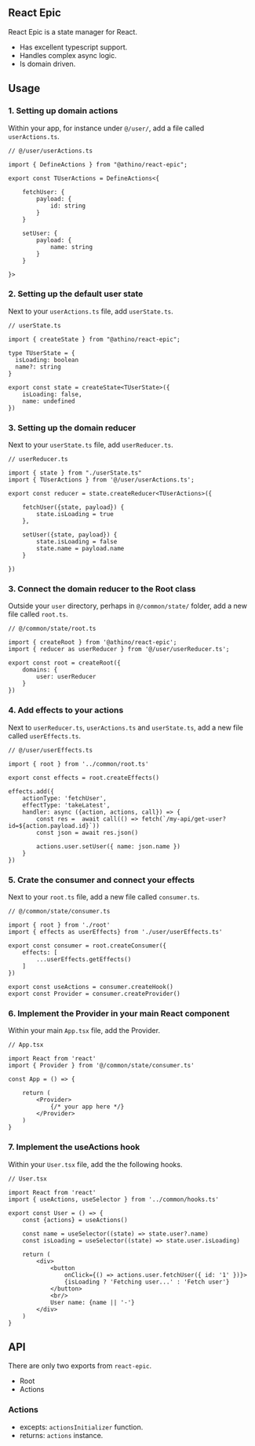## React Epic
React Epic is a state manager for React.
- Has excellent typescript support.
- Handles complex async logic.
- Is domain driven.

## Usage

### 1. Setting up domain actions

Within your app, for instance under `@/user/`, add a file called `userActions.ts`.

```tsx
// @/user/userActions.ts

import { DefineActions } from "@athino/react-epic";

export const TUserActions = DefineActions<{

    fetchUser: {
        payload: {
            id: string
        }
    }

    setUser: {
        payload: {
            name: string
        }
    }

}>
```

### 2. Setting up the default user state

Next to your `userActions.ts` file, add `userState.ts`.

```tsx
// userState.ts

import { createState } from "@athino/react-epic";

type TUserState = {
  isLoading: boolean
  name?: string
}

export const state = createState<TUserState>({
    isLoading: false,
    name: undefined
})
```


### 3. Setting up the domain reducer

Next to your `userState.ts` file, add `userReducer.ts`.

```tsx
// userReducer.ts

import { state } from "./userState.ts"
import { TUserActions } from '@/user/userActions.ts';

export const reducer = state.createReducer<TUserActions>({

    fetchUser({state, payload}) {
        state.isLoading = true
    },

    setUser({state, payload}) {
        state.isLoading = false
        state.name = payload.name
    }

})
```

### 3. Connect the domain reducer to the Root class

Outside your `user` directory, perhaps in `@/common/state/` folder, add a new file called `root.ts`.

```tsx
// @/common/state/root.ts

import { createRoot } from '@athino/react-epic';
import { reducer as userReducer } from '@/user/userReducer.ts';

export const root = createRoot({
    domains: {
        user: userReducer
    }
})
```

### 4. Add effects to your actions

Next to `userReducer.ts`, `userActions.ts` and `userState.ts`, add a new file called `userEffects.ts`.

```tsx
// @/user/userEffects.ts

import { root } from '../common/root.ts'

export const effects = root.createEffects()

effects.add({
    actionType: 'fetchUser',
    effectType: 'takeLatest',
    handler: async ({action, actions, call}) => {
        const res =  await call(() => fetch(`/my-api/get-user?id=${action.payload.id}`))
        const json = await res.json()

        actions.user.setUser({ name: json.name })
    }
})
```

### 5. Crate the consumer and connect your effects

Next to your `root.ts` file, add a new file called `consumer.ts`.

```tsx
// @/common/state/consumer.ts

import { root } from './root'
import { effects as userEffects} from './user/userEffects.ts'

export const consumer = root.createConsumer({
    effects: [
        ...userEffects.getEffects()
    ]
})

export const useActions = consumer.createHook()
export const Provider = consumer.createProvider()
```

### 6. Implement the Provider in your main React component

Within your main `App.tsx` file, add the Provider.

```tsx
// App.tsx

import React from 'react'
import { Provider } from '@/common/state/consumer.ts'

const App = () => {

    return (
        <Provider>
            {/* your app here */}
        </Provider>
    )
}
```

### 7. Implement the useActions hook

Within your `User.tsx` file, add the the following hooks.

```tsx
// User.tsx

import React from 'react'
import { useActions, useSelector } from '../common/hooks.ts'

export const User = () => {
    const {actions} = useActions()

    const name = useSelector((state) => state.user?.name)
    const isLoading = useSelector((state) => state.user.isLoading)

    return (
        <div>
            <button
                onClick={() => actions.user.fetchUser({ id: '1' })}>
                {isLoading ? 'Fetching user...' : 'Fetch user'}
            </button>
            <br/>
            User name: {name || '-'}
        </div>
    )
}
```

## API

There are only two exports from `react-epic`.
- Root
- Actions

### Actions
- excepts: `actionsInitializer` function.
- returns: `actions` instance.
